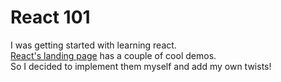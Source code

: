 # React 101

I was getting started with learning react.  
[React's landing page](https://reactjs.org/#exmaples) has a couple of cool demos.  
So I decided to implement them myself and add my own twists!
